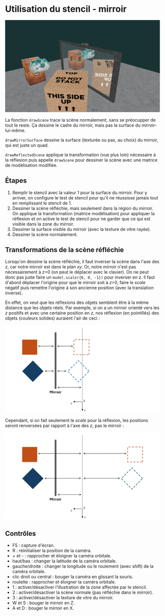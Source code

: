 # Utilisation du stencil - mirroir

<img src="doc/scene.png"/>

La fonction `drawScene` trace la scène normalement, sans se préocupper de tout le reste. Ça dessine le cadre du mirroir, mais pas la surface du mirroir-lui-même.

`drawMirrorSurface` dessine la surface (texturée ou pas, au choix) du mirroir, qui est juste un quad.

`drawReflectedScene` applique la transformation (vue plus loin) nécessaire à la réflexion puis appelle `drawScene` pour dessiner la scène avec une matrice de modélisation modifiée.

## Étapes

1. Remplir le stencil avec la valeur 1 pour la surface du mirroir. Pour y arriver, on configure le test de stencil pour qu'il ne réussisse jamais tout en remplissant le stencil de 1.
1. Dessiner la scène réfléchie, mais seulement dans la région du mirroir. On applique la transformation (matrice modélisation) pour appliquer la réflexion et on active le test de stencil pour ne garder que ce qui est visible dans la zone du mirroir.
1. Dessiner la surface visible du mirroir (avec la texture de vitre rayée).
1. Dessiner la scène normalement.

## Transformations de la scène réfléchie

Lorsqu'on dessine la scène réfléchie, il faut inverser la scène dans l'axe des *z*, car notre mirroir est dans le plan *xy*. Or, notre mirroir n'est pas nécessairement à *z*=0 (on peut le déplacer avec le clavier). On ne peut donc pas juste faire un `model.scale({0, 0, -1})` pour inverser en z. Il faut d'abord déplacer l'origine pour que le mirroir soit à *z*=0, faire le *scale* négatif puis remettre l'origine à son ancienne position (avec la translation inverse).

En effet, on veut que les réflexions des objets semblent être à la même distance que les objets réels. Par exemple, si on a un mirroir orienté vers les *z* positifs et avec une certaine position en *z*, nos réflexion (en pointillés) des objets (couleurs solides) auraient l'air de ceci :

<img src="doc/reflected_ok.png"/>

Cependant, si on fait seulement le *scale* pour la réflexion, les positions seront renversées par rapport à l'axe des *z*, pas le mirroir :

<img src="doc/reflected_bad.png"/>

## Contrôles

* F5 : capture d'écran.
* R : réinitialiser la position de la caméra.
* \+ et - :  rapprocher et éloigner la caméra orbitale.
* haut/bas : changer la latitude de la caméra orbitale.
* gauche/droite : changer la longitude ou le roulement (avec shift) de la caméra orbitale.
* clic droit ou central : bouger la caméra en glissant la souris.
* roulette : rapprocher et éloigner la caméra orbitale.
* 1 : activer/désactiver l'illustration de la zone affectée par le stencil.
* 2 : activer/désactiver la scène normale (pas réfléchie dans le mirroir).
* 3 : activer/désactiver la texture de vitre du mirroir.
* W et S : bouger le mirroir en Z.
* A et D : bouger le mirroir en X.

